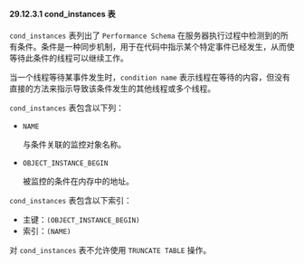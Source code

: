 #### 29.12.3.1 cond_instances 表

`cond_instances` 表列出了 `Performance Schema` 在服务器执行过程中检测到的所有条件。条件是一种同步机制，用于在代码中指示某个特定事件已经发生，从而使等待此条件的线程可以继续工作。

当一个线程等待某事件发生时，`condition name` 表示线程在等待的内容，但没有直接的方法来指示导致该条件发生的其他线程或多个线程。

`cond_instances` 表包含以下列：

- `NAME`
  
  与条件关联的监控对象名称。
  
- `OBJECT_INSTANCE_BEGIN`
  
  被监控的条件在内存中的地址。

`cond_instances` 表包含以下索引：

- 主键：`(OBJECT_INSTANCE_BEGIN)`
- 索引：`(NAME)`

对 `cond_instances` 表不允许使用 `TRUNCATE TABLE` 操作。
